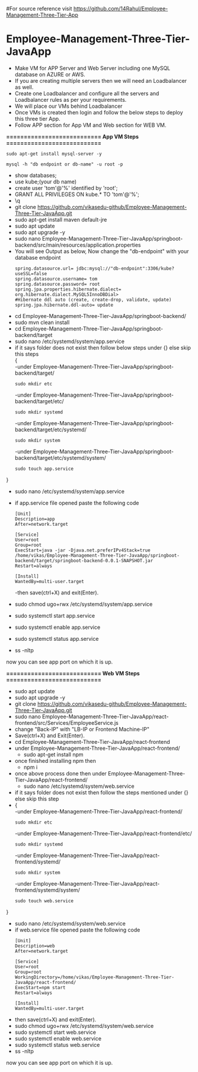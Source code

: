 #For source reference visit https://github.com/14Rahul/Employee-Management-Three-Tier-App
# Employee-Management-Three-Tier-JavaApp
- Make VM for APP Server and Web Server including one MySQL database on AZURE or AWS.
- If you are creating multiple servers then we will need an Loadbalancer as well.
- Create one Loadbalancer and configure all the servers and Loadbalancer rules as per your requirements.
- We will place our VMs behind Loadbalancer
- Once VMs is created then login and follow the below steps to deploy this three tier App.
- Follow APP section for App VM and Web section for WEB VM.

**=========================== App VM Steps ===========================**
 ```
 sudo apt-get install mysql-server -y
 ```
 ```
 mysql -h "db endpoint or db-name" -u root -p
 ```
- show databases;
- use kube;(your db name)
- create user 'tom'@'%' identified by 'root';
- GRANT ALL PRIVILEGES ON kube.* TO 'tom'@'%';
- \q
- git clone https://github.com/vikasedu-github/Employee-Management-Three-Tier-JavaApp.git
- sudo apt-get install maven default-jre
- sudo apt update
- sudo apt upgrade -y
- sudo nano Employee-Management-Three-Tier-JavaApp/springboot-backend/src/main/resources/application.properties
- You will see Output as below, Now change the "db-endpoint" with your database endpoint
  ```
  spring.datasource.url= jdbc:mysql://"db-endpoint":3306/kube?useSSL=false
  spring.datasource.username= tom
  spring.datasource.password= root
  spring.jpa.properties.hibernate.dialect= org.hibernate.dialect.MySQL5InnoDBDial>
  #Hibernate ddl auto (create, create-drop, validate, update)
  spring.jpa.hibernate.ddl-auto= update
  ```
- cd Employee-Management-Three-Tier-JavaApp/springboot-backend/
- sudo mvn clean install
- cd Employee-Management-Three-Tier-JavaApp/springboot-backend/target
- sudo nano /etc/systemd/system/app.service
- if it says folder does not exist then follow below steps under {} else skip this steps   
  {  
  -under Employee-Management-Three-Tier-JavaApp/springboot-backend/target/
  ```
  sudo mkdir etc
  ```
  -under Employee-Management-Three-Tier-JavaApp/springboot-backend/target/etc/
  ```
  sudo mkdir systemd
  ```
  -under Employee-Management-Three-Tier-JavaApp/springboot-backend/target/etc/systemd/
  ```
  sudo mkdir system
  ```
  -under Employee-Management-Three-Tier-JavaApp/springboot-backend/target/etc/systemd/system/
  ```
  sudo touch app.service
  ```
 }   
- sudo nano /etc/systemd/system/app.service
- if app.service file opened paste the following code
  ```
  [Unit]
  Description=app
  After=network.target

  [Service]
  User=root
  Group=root
  ExecStart=java -jar -Djava.net.preferIPv4Stack=true /home/vikas/Employee-Management-Three-Tier-JavaApp/springboot-backend/target/springboot-backend-0.0.1-SNAPSHOT.jar
  Restart=always

  [Install]
  WantedBy=multi-user.target
  ```
  -then save(ctrl+X) and exit(Enter).
  
- sudo chmod ugo+rwx /etc/systemd/system/app.service
- sudo systemctl start app.service
- sudo systemctl enable app.service
- sudo systemctl status app.service
- ss -nltp

now you can see app port on which it is up.


**=========================== Web VM Steps ===========================**

- sudo apt update
- sudo apt upgrade -y
- git clone https://github.com/vikasedu-github/Employee-Management-Three-Tier-JavaApp.git
- sudo nano Employee-Management-Three-Tier-JavaApp/react-frontend/src/Services/EmployeeService.js  
- change "Back-IP" with "LB-IP or Frontend Machine-IP"
- Save(ctrl+X) and Exit(Enter).
- cd Employee-Management-Three-Tier-JavaApp/react-frontend
- under Employee-Management-Three-Tier-JavaApp/react-frontend/  
   - sudo apt-get install npm
- once finished installing npm then  
   - npm i
- once above process done then under Employee-Management-Three-Tier-JavaApp/react-frontend/
   - sudo nano /etc/systemd/system/web.service
- if it says folder does not exist then follow the steps mentioned under {} else skip this step  
- {  
   -under Employee-Management-Three-Tier-JavaApp/react-frontend/
    ``` 
    sudo mkdir etc
    ```  
   -under Employee-Management-Three-Tier-JavaApp/react-frontend/etc/
   ```
   sudo mkdir systemd
   ```
   -under Employee-Management-Three-Tier-JavaApp/react-frontend/systemd/
   ``` 
   sudo mkdir system
   ```
   -under Employee-Management-Three-Tier-JavaApp/react-frontend/systemd/system/
   ```
   sudo touch web.service
   ``` 
}  
- sudo nano /etc/systemd/system/web.service
- if web.service file opened paste the following code
   ```
   [Unit]
   Description=web
   After=network.target

   [Service]
   User=root
   Group=root
   WorkingDirectory=/home/vikas/Employee-Management-Three-Tier-JavaApp/react-frontend/
   ExecStart=npm start
   Restart=always

   [Install]
   WantedBy=multi-user.target
   ```  
- then save(ctrl+X) and exit(Enter).
- sudo chmod ugo+rwx /etc/systemd/system/web.service
- sudo systemctl start web.service
- sudo systemctl enable web.service
- sudo systemctl status web.service
- ss -nltp   
    
now you can see app port on which it is up.  
